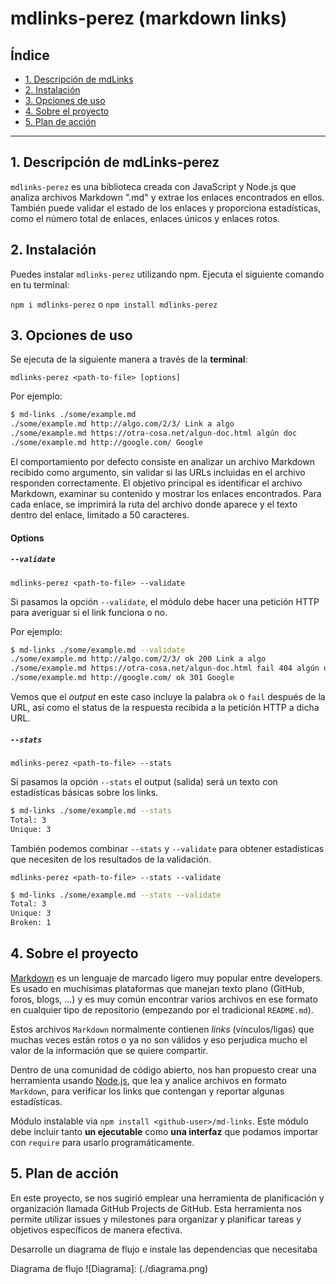 # mdlinks-perez (markdown links)

## Índice

* [1. Descripción de mdLinks](#1-descripción-de-mdLinks)
* [2. Instalación](#2-instalación)
* [3. Opciones de uso](#3-opciones-de-uso)
* [4. Sobre el proyecto](#4-sobre-el-proyecto)
* [5. Plan de acción](#5-plan-de-acción)

---

## 1. Descripción de mdLinks-perez

`mdlinks-perez` es una biblioteca creada con JavaScript y Node.js que analiza archivos Markdown ".md" y extrae los enlaces encontrados en ellos. También puede validar el estado de los enlaces y proporciona estadísticas, como el número total de enlaces, enlaces únicos y enlaces rotos.

## 2. Instalación

Puedes instalar `mdlinks-perez` utilizando npm. Ejecuta el siguiente comando en tu terminal:

 `npm i mdlinks-perez` o `npm install mdlinks-perez`

## 3. Opciones de uso

Se ejecuta de la siguiente manera a través de la **terminal**:

`mdlinks-perez <path-to-file> [options]`

Por ejemplo:

```sh
$ md-links ./some/example.md
./some/example.md http://algo.com/2/3/ Link a algo
./some/example.md https://otra-cosa.net/algun-doc.html algún doc
./some/example.md http://google.com/ Google

```

El comportamiento por defecto consiste en analizar un archivo Markdown recibido como argumento, sin validar si las URLs incluidas en el archivo responden correctamente. El objetivo principal es identificar el archivo Markdown, examinar su contenido y mostrar los enlaces encontrados. Para cada enlace, se imprimirá la ruta del archivo donde aparece y el texto dentro del enlace, limitado a 50 caracteres.

#### Options

##### `--validate`

`mdlinks-perez <path-to-file> --validate`

Si pasamos la opción `--validate`, el módulo debe hacer una petición HTTP para
averiguar si el link funciona o no.

Por ejemplo:

```sh
$ md-links ./some/example.md --validate
./some/example.md http://algo.com/2/3/ ok 200 Link a algo
./some/example.md https://otra-cosa.net/algun-doc.html fail 404 algún doc
./some/example.md http://google.com/ ok 301 Google

```

Vemos que el *output* en este caso incluye la palabra `ok` o `fail` después de
la URL, así como el status de la respuesta recibida a la petición HTTP a dicha
URL.

##### `--stats`

`mdlinks-perez <path-to-file> --stats`

Si pasamos la opción `--stats` el output (salida) será un texto con estadísticas
básicas sobre los links.

```sh
$ md-links ./some/example.md --stats
Total: 3
Unique: 3

```

También podemos combinar `--stats` y `--validate` para obtener estadísticas que
necesiten de los resultados de la validación.

`mdlinks-perez <path-to-file> --stats --validate`

```sh
$ md-links ./some/example.md --stats --validate
Total: 3
Unique: 3
Broken: 1

```

## 4. Sobre el proyecto

[Markdown](https://es.wikipedia.org/wiki/Markdown) es un lenguaje de marcado
ligero muy popular entre developers. Es usado en muchísimas plataformas que
manejan texto plano (GitHub, foros, blogs, ...) y es muy común
encontrar varios archivos en ese formato en cualquier tipo de repositorio
(empezando por el tradicional `README.md`).

Estos archivos `Markdown` normalmente contienen *links* (vínculos/ligas) que
muchas veces están rotos o ya no son válidos y eso perjudica mucho el valor de
la información que se quiere compartir.

Dentro de una comunidad de código abierto, nos han propuesto crear una
herramienta usando [Node.js](https://nodejs.org/), que lea y analice archivos
en formato `Markdown`, para verificar los links que contengan y reportar
algunas estadísticas.

Módulo instalable via `npm install <github-user>/md-links`. Este módulo debe
incluir tanto **un ejecutable** como **una interfaz** que podamos importar con `require`
para usarlo programáticamente.

## 5. Plan de acción

En este proyecto, se nos sugirió emplear una herramienta de planificación y organización llamada GitHub Projects de GitHub. Esta herramienta nos permite utilizar issues y milestones para organizar y planificar tareas y objetivos específicos de manera efectiva.

Desarrolle un diagrama de flujo e instale las dependencias que necesitaba

Diagrama de flujo
![Diagrama]: (./diagrama.png)
